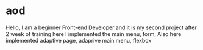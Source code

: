 # aod
Hello, I am a beginner Front-end Developer and it is my second project after 2 week of training here I implemented the main menu, form, 
Also here implemented adaptive page, adaprive main menu, flexbox
